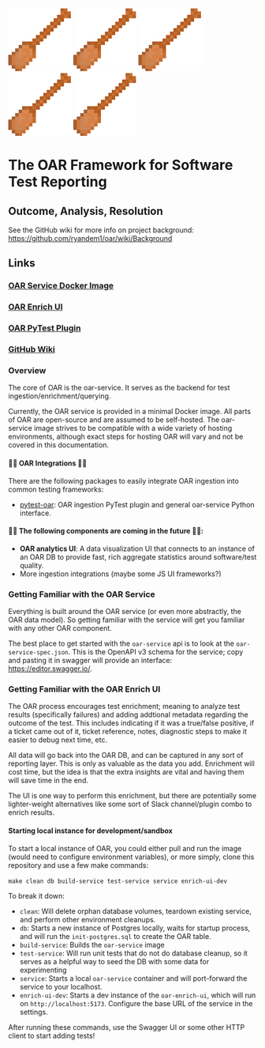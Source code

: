 ![OAR Logo](static/oarLogo.png "OAR Logo") ![OAR Logo](static/oarLogo.png "OAR Logo") ![OAR Logo](static/oarLogo.png "OAR Logo") ![OAR Logo](static/oarLogo.png "OAR Logo") ![OAR Logo](static/oarLogo.png "OAR Logo")

# The OAR Framework for Software Test Reporting

## Outcome, Analysis, Resolution

See the GitHub wiki for more info on project background: https://github.com/ryandem1/oar/wiki/Background

## Links

### [OAR Service Docker Image](https://hub.docker.com/r/ryandem1/oar-service)
### [OAR Enrich UI](https://hub.docker.com/r/ryandem1/oar-enrich-ui)
### [OAR PyTest Plugin](https://pypi.org/project/pytest-oar/)
### [GitHub Wiki](https://github.com/ryandem1/oar/wiki)


### Overview

The core of OAR is the oar-service. It serves as the backend for test ingestion/enrichment/querying.

Currently, the OAR service is provided in a minimal Docker image. All parts of OAR are open-source and are assumed to be 
self-hosted. The oar-service image strives to be compatible with a wide variety of hosting environments, although exact
steps for hosting OAR will vary and not be covered in this documentation.

#### 🔌🔌 OAR Integrations 🔌🔌

There are the following packages to easily integrate OAR ingestion into common testing frameworks:

- [pytest-oar](https://pypi.org/project/pytest-oar/): OAR ingestion PyTest plugin and general oar-service Python interface.


#### 🚀🚀 The following components are coming in the future 🚀🚀:
- **OAR analytics UI**: A data visualization UI that connects to an instance of an OAR DB to provide fast, rich aggregate statistics
around software/test quality.
- More ingestion integrations (maybe some JS UI frameworks?)

### Getting Familiar with the OAR Service

Everything is built around the OAR service (or even more abstractly, the OAR data model). So getting familiar with the service
will get you familiar with any other OAR component.

The best place to get started with the `oar-service` api is to look at the ``oar-service-spec.json``.
This is the OpenAPI v3 schema for the service; copy and pasting it in swagger will provide an interface:
https://editor.swagger.io/.

### Getting Familiar with the OAR Enrich UI

The OAR process encourages test enrichment; meaning to analyze test results (specifically failures) and adding addtional 
metadata regarding the outcome of the test. This includes indicating if it was a true/false positive, if a ticket came out of it,
ticket reference, notes, diagnostic steps to make it easier to debug next time, etc.

All data will go back into the OAR DB, and can be captured in any sort of reporting layer. This is only as valuable as 
the data you add. Enrichment will cost time, but the idea is that the extra insights are vital and having them
will save time in the end.

The UI is one way to perform this enrichment, but there are potentially some lighter-weight alternatives like some sort
of Slack channel/plugin combo to enrich results.

#### Starting local instance for development/sandbox

To start a local instance of OAR, you could either pull and run the image (would need to configure environment variables),
or more simply, clone this repository and use a few make commands:

``make clean db build-service test-service service enrich-ui-dev``

To break it down:
- ``clean``: Will delete orphan database volumes, teardown existing service, and perform other environment cleanups.
- ``db``: Starts a new instance of Postgres locally, waits for startup process, and will run the ``init-postgres.sql``
to create the OAR table.
- ``build-service``: Builds the ``oar-service`` image
- ``test-service``: Will run unit tests that do not do database cleanup, so it serves as a helpful way to seed the DB with
some data for experimenting
- ``service``: Starts a local ``oar-service`` container and will port-forward the service to your localhost.
- ``enrich-ui-dev``: Starts a dev instance of the ``oar-enrich-ui``, which will run on ``http://localhost:5173``. Configure
the base URL of the service in the settings.

After running these commands, use the Swagger UI or some other HTTP client to start adding tests!
